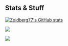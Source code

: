 ## Stats & Stuff

[![Zoidberg77's GitHub stats](https://thor.sidak.xyz:9000/api?username=zoidberg77&show_icons=true&theme=dark)](https://github.com/zoidberg77/github-readme-stats)

![](https://komarev.com/ghpvc/?username=zoidberg77&color=green)

![](https://hit.yhype.me/github/profile?account_id=17435476)
